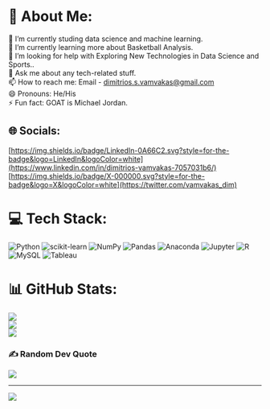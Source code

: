 # 💫 About Me:
🔭 I’m currently studing data science and machine learning.<br>🌱 I’m currently learning more about Basketball Analysis.<br>🤔 I’m looking for help with Exploring New Technologies in  Data Science and Sports..<br>💬 Ask me about any tech-related stuff.<br>📫 How to reach me: Email - dimitrios.s.vamvakas@gmail.com<br>😄 Pronouns: He/His<br>⚡ Fun fact: GOAT is Michael Jordan.


## 🌐 Socials:
[https://img.shields.io/badge/LinkedIn-0A66C2.svg?style=for-the-badge&logo=LinkedIn&logoColor=white](https://www.linkedin.com/in/dimitrios-vamvakas-7057031b6/)
[https://img.shields.io/badge/X-000000.svg?style=for-the-badge&logo=X&logoColor=white](https://twitter.com/vamvakas_dim)


# 💻 Tech Stack:
![Python](https://img.shields.io/badge/Python-3776AB.svg?style=for-the-badge&logo=Python&logoColor=white) ![scikit-learn](https://img.shields.io/badge/scikitlearn-F7931E.svg?style=for-the-badge&logo=scikit-learn&logoColor=white) ![NumPy](https://img.shields.io/badge/NumPy-013243.svg?style=for-the-badge&logo=NumPy&logoColor=white) ![Pandas](https://img.shields.io/badge/pandas-150458.svg?style=for-the-badge&logo=pandas&logoColor=white) ![Anaconda](https://img.shields.io/badge/Anaconda-44A833.svg?style=for-the-badge&logo=Anaconda&logoColor=white) ![Jupyter](https://img.shields.io/badge/Jupyter-F37626.svg?style=for-the-badge&logo=Jupyter&logoColor=white) ![R](https://img.shields.io/badge/R-276DC3.svg?style=for-the-badge&logo=R&logoColor=white) ![MySQL](https://img.shields.io/badge/MySQL-4479A1.svg?style=for-the-badge&logo=MySQL&logoColor=white) ![Tableau](https://img.shields.io/badge/Tableau-E97627.svg?style=for-the-badge&logo=Tableau&logoColor=white)
# 📊 GitHub Stats:
![](https://github-readme-stats.vercel.app/api?username=Dimitris-Vamvakas&theme=yeblu&hide_border=false&include_all_commits=false&count_private=false)<br/>
![](https://github-readme-streak-stats.herokuapp.com/?user=Dimitris-Vamvakas&theme=yeblu&hide_border=false)<br/>
![](https://github-readme-stats.vercel.app/api/top-langs/?username=Dimitris-Vamvakas&theme=yeblu&hide_border=false&include_all_commits=false&count_private=false&layout=compact)

### ✍️ Random Dev Quote
![](https://quotes-github-readme.vercel.app/api?type=vetical&theme=gruvbox)



---
[![](https://visitcount.itsvg.in/api?id=Dimitris-Vamvakas&icon=0&color=0)](https://visitcount.itsvg.in)
